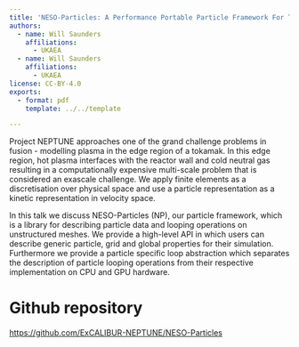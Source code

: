 ```yaml
---
title: 'NESO-Particles: A Performance Portable Particle Framework For The Fusion Use Case'
authors:
  - name: Will Saunders
    affiliations:
      - UKAEA
  - name: Will Saunders
    affiliations:
      - UKAEA
license: CC-BY-4.0
exports:
  - format: pdf
    template: ../../template

---
```


Project NEPTUNE approaches one of the grand challenge problems in fusion - modelling plasma in the edge region of a tokamak. In this edge region, hot plasma interfaces with the reactor wall and cold neutral gas resulting in a computationally expensive multi-scale problem that is considered an exascale challenge. We apply finite elements as a discretisation over physical space and use a particle representation as a kinetic representation in velocity space.

In this talk we discuss NESO-Particles (NP), our particle framework, which is a library for describing particle data and looping operations on unstructured meshes. We provide a high-level API in which users can describe generic particle, grid and global properties for their simulation. Furthermore we provide a particle specific loop abstraction which separates the description of particle looping operations from their respective implementation on CPU and GPU hardware.


# Github repository
https://github.com/ExCALIBUR-NEPTUNE/NESO-Particles

